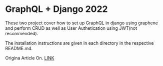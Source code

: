 # GraphQL + Django 2022

These two project cover how to set up GraphQL in django using graphene and perform CRUD as well as User Authetication using JWT(not recommended).

The installation instructions are given in each directory in the respective README.md.


Origina Article On. [LINK](https://birdeatsbug.com/blog/step-by-step-guide-to-use-graphql-with-django)
